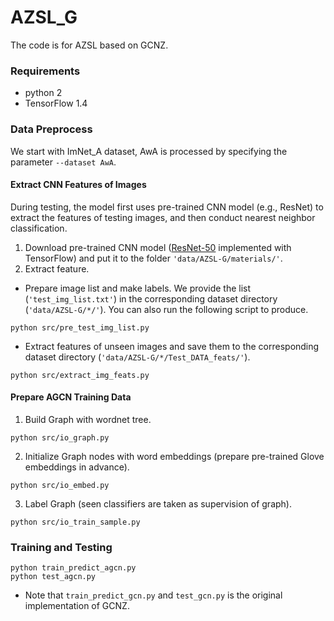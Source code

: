 # AZSL_G
The code is for AZSL based on GCNZ.


### Requirements
* python 2
* TensorFlow 1.4

### Data Preprocess
We start with ImNet_A dataset, AwA is processed by specifying the parameter `--dataset AwA`. 

#### Extract CNN Features of Images
During testing, the model first uses pre-trained CNN model (e.g., ResNet) to extract the features of testing images, and then conduct nearest neighbor classification.  

1. Download pre-trained CNN model ([ResNet-50](http://download.tensorflow.org/models/resnet_v1_50_2016_08_28.tar.gz) implemented with TensorFlow)
and put it to the folder `'data/AZSL-G/materials/'`.
2. Extract feature.
* Prepare image list and make labels.
We provide the list (`'test_img_list.txt'`) in the corresponding dataset directory (`'data/AZSL-G/*/'`).
You can also run the following script to produce.
```
python src/pre_test_img_list.py
```
* Extract features of unseen images and save them to the corresponding dataset directory (`'data/AZSL-G/*/Test_DATA_feats/'`).
```
python src/extract_img_feats.py
```

#### Prepare AGCN Training Data

1. Build Graph with wordnet tree.
```
python src/io_graph.py
```
2. Initialize Graph nodes with word embeddings (prepare pre-trained Glove embeddings in advance).
```
python src/io_embed.py
```
3. Label Graph (seen classifiers are taken as supervision of graph).
```
python src/io_train_sample.py
```

### Training and Testing

```
python train_predict_agcn.py
python test_agcn.py
```
* Note that `train_predict_gcn.py` and `test_gcn.py` is the original implementation of GCNZ. 



